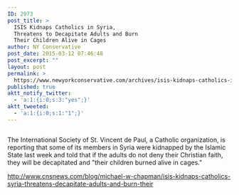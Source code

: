 ```yaml
---
ID: 2973
post_title: >
  ISIS Kidnaps Catholics in Syria,
  Threatens to Decapitate Adults and Burn
  Their Children Alive in Cages
author: NY Conservative
post_date: 2015-03-12 07:46:48
post_excerpt: ""
layout: post
permalink: >
  https://www.newyorkconservative.com/archives/isis-kidnaps-catholics-in-syria-threatens-to-decapitate-adults-and-burn-their-children-alive-in-cages/
published: true
aktt_notify_twitter:
  - 'a:1:{i:0;s:3:"yes";}'
aktt_tweeted:
  - 'a:1:{i:0;s:1:"1";}'
---
```

<p><img src="http://www.newyorkconservative.com/wp-content/uploads/2015/03/031215_1146_ISISKidnaps1.jpg" alt="" />
	</p><p>The International Society of St. Vincent de Paul, a Catholic organization, is reporting that some of its members in Syria were kidnapped by the Islamic State last week and told that if the adults do not deny their Christian faith, they will be decapitated and "their children burned alive in cages."
</p><p><a href="http://www.cnsnews.com/blog/michael-w-chapman/isis-kidnaps-catholics-syria-threatens-decapitate-adults-and-burn-their">http://www.cnsnews.com/blog/michael-w-chapman/isis-kidnaps-catholics-syria-threatens-decapitate-adults-and-burn-their</a>
	</p>